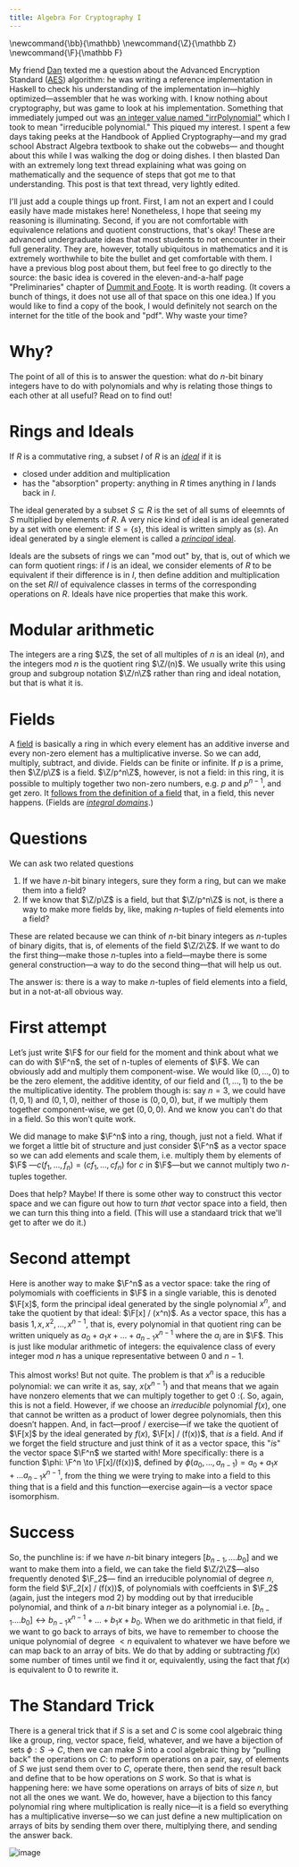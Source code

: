```yaml
---
title: Algebra For Cryptography I
---
```

\newcommand{\bb}{\mathbb}
\newcommand{\Z}{\mathbb Z}
\newcommand{\F}{\mathbb F}

My friend [Dan][Dan] texted me a question about the Advanced Encryption Standard ([AES][AES])
algorithm: he was writing a reference implementation in Haskell to check his understanding
of the implementation in—highly optimized—assembler that he was working with.
I know nothing about cryptography, but was game to look at his implementation.
Something that immediately jumped out was [an integer value named "irrPolynomial"][DanAES]
which I took to mean "irreducible polynomial." This piqued my interest.
I spent a few days taking peeks at the Handbook of Applied Cryptography—and
my grad school Abstract Algebra textbook to shake out the cobwebs—
and thought about this while I was walking the dog or doing dishes.
I then blasted Dan with an extremely long text thread explaining what
was going on mathematically and the sequence of steps that got me to that understanding.
This post is that text thread, very lightly edited.

I'll just add a couple things up front.
First, I am not an expert and I could easily have made mistakes here!
Nonetheless, I hope that seeing my reasoning is illuminating.
Second, if you are not comfortable with equivalence relations and quotient constructions,
that's okay! These are advanced undergraduate ideas that most students to not encounter
in their full generality. They are, however, totally ubiquitous in mathematics
and it is extremely worthwhile to bite the bullet and get comfortable with them.
I have a previous blog post about them, but feel free to go directly to the source:
the basic idea is covered in the eleven-and-a-half page "Preliminaries" chapter
of [Dummit and Foote][DandF]. It is worth reading.
(It covers a bunch of things, it does not use all of that space on this one idea.)
If you would like to find a copy of the book, I would definitely not search on
the internet for the title of the book and "pdf". Why waste your time?

# Why?

The point of all of this is to answer the question: what do $n$-bit binary integers
have to do with polynomials and why is relating those things to each other at all useful?
Read on to find out!

# Rings and Ideals

If $R$ is a commutative ring, a subset $I$ of $R$ is an [_ideal_][ideal] if it is

* closed under addition and multiplication
* has the "absorption" property: anything in $R$ times anything in $I$ lands back in $I$.

The ideal generated by a subset $S\subseteq R$ is the set of all sums of eleemnts of $S$
multiplied by elements of $R$.
A very nice kind of ideal is an ideal generated by a set with one element:
if $S = \{s\}$, this ideal is written simply as $(s)$.
An ideal generated by a single element is called a [_principal_ ideal][pi].

Ideals are the subsets of rings we can "mod out" by, that is, out of which we can form quotient rings:
if $I$ is an ideal, we consider elements of $R$ to be equivalent if their difference is in $I$,
then define addition and multiplication on the set $R/I$ of equivalence classes in terms
of the corresponding operations on $R$. Ideals have nice properties that make this work.

# Modular arithmetic
The integers are a ring $\Z$, the set of all multiples of $n$ is an ideal $(n)$,
and the integers mod $n$ is the quotient ring $\Z/(n)$.
We usually write this using group and subgroup notation $\Z/n\Z$ rather than ring
and ideal notation, but that is what it is.


# Fields
A [field][field] is basically a ring in which every element has an additive
inverse and every non-zero element has a multiplicative inverse.
So we can add, multiply, subtract, and divide.
Fields can be finite or infinite.
If $p$ is a prime, then $\Z/p\Z$ is a field. $\Z/p^n\Z$, however, is not a field:
in this ring, it is possible to multiply together two non-zero numbers,
e.g. $p$ and $p^{n-1}$, and get zero.
It [follows from the definition of a field][consequences] that, in a field,
this never happens. (Fields are [_integral domains_][id].)

# Questions
We can ask two related questions

1. If we have $n$-bit binary integers, sure they form a ring, but can we make them into a field?
2. If we know that $\Z/p\Z$ is a field, but that $\Z/p^n\Z$ is not, is there a way
to make more fields by, like, making $n$-tuples of field elements into a field?

These are related because we can think of $n$-bit binary integers as $n$-tuples of
binary digits, that is, of elements of the field $\Z/2\Z$.
If we want to do the first thing—make those $n$-tuples into a field—maybe there is some
general construction—a way to do the second thing—that will help us out.

The answer is: there is a way to make $n$-tuples of field elements into a field,
but in a not-at-all obvious way.

# First attempt

Let’s just write $\F$ for our field for the moment and think about what we can do
with $\F^n$, the set of n-tuples of elements of $\F$.
We can obviously add and multiply them component-wise.
We would like $(0,\ldots,0)$ to be the zero element, the additive identity,
of our field and $(1,\ldots,1)$ to the be the multiplicative identity.
The problem though is: say $n = 3$, we could have $(1,0,1)$ and $(0,1,0)$,
neither of those is $(0,0,0)$, but, if we multiply them together component-wise,
we get $(0,0,0)$.
And we know you can't do that in a field. So this won’t quite work.

We did manage to make $\F^n$ into a ring, though, just not a field.
What if we forget a little bit of structure and just consider $\F^n$ as a vector space
so we can add elements and scale them, i.e. multiply them by elements of $\F$
—$c(f_1,…,f_n) = (cf_1,…,cf_n)$ for $c$ in $\F$—but we cannot multiply two
$n$-tuples together.

Does that help?
Maybe! If there is some other way to construct this vector space and we can figure out
how to turn _that_ vector space into a field, then we can turn this thing into a field.
(This will use a standaard trick that we'll get to after we do it.)

# Second attempt

Here is another way to make $\F^n$ as a vector space:
take the ring of polymomials with coefficients in $\F$ in a single variable,
this is denoted $\F[x]$,
form the principal ideal generated by the single polynomial $x^n$,
and take the quotient by that ideal: $\F[x] / (x^n)$.
As a vector space, this has a basis $1, x, x^2, \ldots, x^{n-1}$, that is,
every polynomial in that quotient ring can be written uniquely as
$a_0 + a_1 x + … + a_{n-1}x^{n-1}$
where the $a_i$ are in $\F$.
This is just like modular arithmetic of integers: the equivalence class of every
integer mod $n$ has a unique representative between $0$ and $n-1$.

This almost works! But not quite. The problem is that $x^n$ is a reducible polynomial:
we can write it as, say, $x (x^{n-1})$ and that means that we again have nonzero
elements that we can multiply together to get $0$ :(.
So, again, this is not a field.
However, if we choose an _irreducible_ polynomial $f(x)$, one that cannot be written
as a product of lower degree polynomials, then this doesn’t happen.
And, in fact—proof / exercise—if we take the quotient of $\F[x]$ by the ideal
generated by $f(x)$, $\F[x] / (f(x))$,
that _is_ a field.
And if we forget the field structure and just think of it as a vector space,
this "_is_" the vector space $\F^n$ we started with!
More specifically: there is a function $\phi: \F^n \to \F[x]/(f(x))$,
defined by $\phi(a_0,\ldots,a_{n-1}) = a_0 + a_1 x + \ldots a_{n-1} x^{n-1}$,
from the thing we were trying to make into a field to this thing that is a field
and this function—exercise again—is a vector space isomorphism.

# Success

So, the punchline is: if we have $n$-bit binary integers
$[b_{n-1}, \ldots.b_0]$ and we want to make them into a field,
we can take the field $\Z/2\Z$—also frequently denoted $\F_2$—
find an irreducible polynomial of degree $n$,
form the field $\F_2[x] / (f(x))$, of polynomials with coeffcients in $\F_2$
(again, just the integers mod 2) by modding out by that irreducible polynomial,
and think of a $n$-bit binary integer as a polynomial
i.e. $[b_{n-1}….b_0] \leftrightarrow b_{n-1}x^{n-1} + \ldots + b_1 x + b_0$.
When we do arithmetic in that field, if we want to go back to arrays of bits,
we have to remember to choose the unique polynomial of degree $< n$ equivalent to
whatever we have before we can map back to an array of bits.
We do that by adding or subtracting $f(x)$ some number of times until we find it
or, equivalently, using the fact that $f(x)$ is equivalent to $0$ to rewrite it.

# The Standard Trick

There is a general trick that if $S$ is a set and $C$ is some cool algebraic
thing like a group, ring, vector space, field, whatever,
and we have a bijection of sets $\phi: S \to C$,
then we can make $S$ into a cool algebraic thing by “pulling back” the operations
on $C$: to perform operations on a pair, say, of elements of $S$ we just send them
over to $C$, operate there, then send the result back and define that to be how
operations on $S$ work.
So that is what is happening here: we have some operations on arrays of bits of size $n$,
but not all the ones we want. We do, however, have a bijection to this fancy
polynomial ring where multiplication is really nice—it is a field so everything
has a multiplicative inverse—so we can just define a new multiplication on arrays
of bits by sending them over there, multiplying there, and sending the answer back.


![image][sorry]


[AES]: https://en.wikipedia.org/wiki/Advanced_Encryption_Standard
[consequences]: https://en.wikipedia.org/wiki/Field_(mathematics)#Consequences_of_the_definition
[Dan]: https://github.com/pittma
[DanAES]: https://github.com/pittma/crypto-ref/blob/0cabf4d9c62af993a598616a0e928b23b255044e/src/AES/Shared.hs#L10-L14
[DandF]: https://www.wiley.com/en-us/Abstract+Algebra%2C+3rd+Edition-p-9780471433347
[field]: https://en.wikipedia.org/wiki/Field_(mathematics)
[id]: https://en.wikipedia.org/wiki/Integral_domain
[ideal]: https://en.wikipedia.org/wiki/Ideal_(ring_theory)
[multGF]: https://github.com/pittma/crypto-ref/blob/0cabf4d9c62af993a598616a0e928b23b255044e/src/GF.hs#L17
[pi]: https://en.wikipedia.org/wiki/Principal_ideal
[sorry]: images/sorry.jpg
